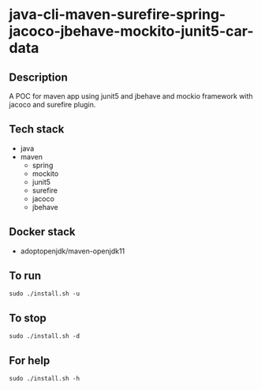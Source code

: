 # java-cli-maven-surefire-spring-jacoco-jbehave-mockito-junit5-car-data

## Description
A POC for maven app using junit5
and jbehave and mockio framework
 with jacoco
and surefire plugin.

## Tech stack
- java
- maven
	- spring
	- mockito
  - junit5
  - surefire
  - jacoco
  - jbehave

## Docker stack
- adoptopenjdk/maven-openjdk11

## To run
`sudo ./install.sh -u`

## To stop
`sudo ./install.sh -d`

## For help
`sudo ./install.sh -h`
